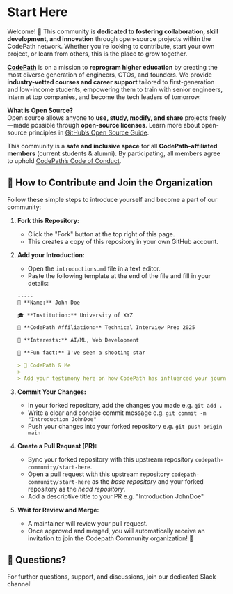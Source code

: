# Start Here

Welcome! 👋 This community is **dedicated to fostering collaboration, skill development, and innovation** through open-source projects within the CodePath network. Whether you're looking to contribute, start your own project, or learn from others, this is the place to grow together.

[**CodePath**](https://www.codepath.org/) is on a mission to **reprogram higher education** by creating the most diverse generation of engineers, CTOs, and founders. We provide **industry-vetted courses and career support** tailored to first-generation and low-income students, empowering them to train with senior engineers, intern at top companies, and become the tech leaders of tomorrow.

**What is Open Source?**  
Open source allows anyone to **use, study, modify, and share** projects freely—made possible through **open-source licenses**. Learn more about open-source principles in [GitHub’s Open Source Guide](https://opensource.guide/starting-a-project/).

This community is a **safe and inclusive space** for all **CodePath-affiliated members** (current students & alumni). By participating, all members agree to uphold [CodePath’s Code of Conduct](https://www.codepath.org/code-of-conduct_students).

## 🚀 How to Contribute and Join the Organization

Follow these simple steps to introduce yourself and become a part of our community:

1.  **Fork this Repository:**
    * Click the "Fork" button at the top right of this page.
    * This creates a copy of this repository in your own GitHub account.

2.  **Add your Introduction:**
    * Open the `introductions.md` file in a text editor.
    * Paste the following template at the end of the file and fill in your details:

    ```markdown
    -----
    👋 **Name:** John Doe

    🎓 **Institution:** University of XYZ

    🔎 **CodePath Affiliation:** Technical Interview Prep 2025

    🧐 **Interests:** AI/ML, Web Development

    🤯 **Fun fact:** I've seen a shooting star

    > 💚 CodePath & Me
    >
    > Add your testimony here on how CodePath has influenced your journey e.g., CodePath is such a supportive and vibrant community!
    ```

3.  **Commit Your Changes:**
    * In your forked repository, add the changes you made e.g. `git add .`
    * Write a clear and concise commit message e.g. `git commit -m "Introduction JohnDoe"`
    * Push your changes into your forked repository e.g. `git push origin main`

4.  **Create a Pull Request (PR):**
    * Sync your forked repository with this upstream repository `codepath-community/start-here`.
    * Open a pull request with this upstream repository `codepath-community/start-here` as the *base repository* and your forked repository as the *head repository*.
    * Add a descriptive title to your PR e.g. "Introduction JohnDoe"

5.  **Wait for Review and Merge:**
    * A maintainer will review your pull request.
    * Once approved and merged, you will automatically receive an invitation to join the Codepath Community organization! 🎉

## 🤔 Questions? 

For further questions, support, and discussions, join our dedicated Slack channel!